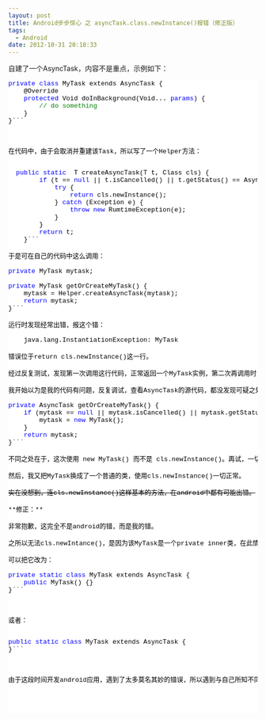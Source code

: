 ```yaml
---
layout: post
title: Android步步惊心 之 asyncTask.class.newInstance()报错（修正版）
tags:
  - Android
date: 2012-10-31 20:18:33
---
```


自建了一个AsyncTask，内容不是重点，示例如下：

<pre class="csharpcode"><span class="kwrd">private</span> <span class="kwrd">class</span> MyTask extends AsyncTask<Void, Integer, Void> {
    @Override
    <span class="kwrd">protected</span> Void doInBackground(Void... <span class="kwrd">params</span>) {
        <span class="rem">// do something</span>
    }
}```
<style type="text/css">

.csharpcode, .csharpcode pre
{
	font-size: small;
	color: black;
	font-family: consolas, "Courier New", courier, monospace;
	background-color: #ffffff;
	/*white-space: pre;*/
}
.csharpcode pre { margin: 0em; }
.csharpcode .rem { color: #008000; }
.csharpcode .kwrd { color: #0000ff; }
.csharpcode .str { color: #006080; }
.csharpcode .op { color: #0000c0; }
.csharpcode .preproc { color: #cc6633; }
.csharpcode .asp { background-color: #ffff00; }
.csharpcode .html { color: #800000; }
.csharpcode .attr { color: #ff0000; }
.csharpcode .alt 
{
	background-color: #f4f4f4;
	width: 100%;
	margin: 0em;
}
.csharpcode .lnum { color: #606060; }</style>
<p>在代码中，由于会取消并重建该Task，所以写了一个Helper方法：

<pre class="csharpcode">  <span class="kwrd">public</span> <span class="kwrd">static</span> <T extends AsyncTask> T createAsyncTask(T t, Class<T> cls) {
        <span class="kwrd">if</span> (t == <span class="kwrd">null</span> || t.isCancelled() || t.getStatus() == AsyncTask.Status.FINISHED) {
            <span class="kwrd">try</span> {
                <span class="kwrd">return</span> cls.newInstance();
            } <span class="kwrd">catch</span> (Exception e) {
                <span class="kwrd">throw</span> <span class="kwrd">new</span> RumtimeException(e);
            }
        }
        <span class="kwrd">return</span> t;
    }```

于是可在自己的代码中这么调用：

<pre class="csharpcode"><span class="kwrd">private</span> MyTask mytask;

<span class="kwrd">private</span> MyTask getOrCreateMyTask() {
    mytask = Helper.createAsyncTask(mytask);
    <span class="kwrd">return</span> mytask;
}```

运行时发现经常出错，报这个错：

    java.lang.InstantiationException: MyTask

错误位于return cls.newInstance()这一行。

经过反复测试，发现第一次调用这行代码，正常返回一个MyTask实例，第二次再调用时，就会报错。而且错误信息只能得到cls.newInstance()出错，再往里就是native代码，没法调了。

我开始以为是我的代码有问题，反复调试，查看AsyncTask的源代码，都没发现可疑之处。万般无奈之下，去掉了这个助手方法，而是直接写在getOrCreateMyTask()方法中：

<pre class="csharpcode"><span class="kwrd">private</span> AsyncTask getOrCreateMyTask() {
    <span class="kwrd">if</span> (mytask == <span class="kwrd">null</span> || mytask.isCancelled() || mytask.getStatus() == AsyncTask.Status.FINISHED) {
        mytask = <span class="kwrd">new</span> MyTask();
    }
    <span class="kwrd">return</span> mytask;
}```

不同之处在于，这次使用 new MyTask() 而不是 cls.newInstance()。再试，一切正常！再也没有出现那个错误了。

然后，我又把MyTask换成了一个普通的类，使用cls.newInstance()一切正常。

<strike>实在没想到，连cls.newInstance()这样基本的方法，在android中都有可能出错。</strike>

**修正：**

非常抱歉，这完全不是android的错，而是我的错。

之所以无法cls.newIntance()，是因为该MyTask是一个private inner类，在此情况下无法通过该方法创建。

可以把它改为：

<pre class="csharpcode"><span class="kwrd">private</span> <span class="kwrd">static</span> <span class="kwrd">class</span> MyTask extends AsyncTask<Void, Integer, Void> {
    <span class="kwrd">public</span> MyTask() {}
}```
<style type="text/css">
.csharpcode, .csharpcode pre
{
	font-size: small;
	color: black;
	font-family: consolas, "Courier New", courier, monospace;
	background-color: #ffffff;
	/*white-space: pre;*/
}
.csharpcode pre { margin: 0em; }
.csharpcode .rem { color: #008000; }
.csharpcode .kwrd { color: #0000ff; }
.csharpcode .str { color: #006080; }
.csharpcode .op { color: #0000c0; }
.csharpcode .preproc { color: #cc6633; }
.csharpcode .asp { background-color: #ffff00; }
.csharpcode .html { color: #800000; }
.csharpcode .attr { color: #ff0000; }
.csharpcode .alt 
{
	background-color: #f4f4f4;
	width: 100%;
	margin: 0em;
}
.csharpcode .lnum { color: #606060; }</style>

或者：

<pre class="csharpcode"><span class="kwrd">public</span> <span class="kwrd">static</span> <span class="kwrd">class</span> MyTask extends AsyncTask<Void, Integer, Void> {
}```
<style type="text/css">
.csharpcode, .csharpcode pre
{
	font-size: small;
	color: black;
	font-family: consolas, "Courier New", courier, monospace;
	background-color: #ffffff;
	/*white-space: pre;*/
}
.csharpcode pre { margin: 0em; }
.csharpcode .rem { color: #008000; }
.csharpcode .kwrd { color: #0000ff; }
.csharpcode .str { color: #006080; }
.csharpcode .op { color: #0000c0; }
.csharpcode .preproc { color: #cc6633; }
.csharpcode .asp { background-color: #ffff00; }
.csharpcode .html { color: #800000; }
.csharpcode .attr { color: #ff0000; }
.csharpcode .alt 
{
	background-color: #f4f4f4;
	width: 100%;
	margin: 0em;
}
.csharpcode .lnum { color: #606060; }</style>

由于这段时间开发android应用，遇到了太多莫名其妙的错误，所以遇到与自己所知不同的问题时，会首先想到是android有bug。以后要更加谨慎一些。